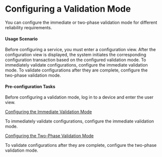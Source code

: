 Configuring a Validation Mode
=============================

You can configure the immediate or two-phase validation mode for different reliability requirements.

#### Usage Scenario

Before configuring a service, you must enter a configuration view. After the configuration view is displayed, the system initiates the corresponding configuration transaction based on the configured validation mode. To immediately validate configurations, configure the immediate validation mode. To validate configurations after they are complete, configure the two-phase validation mode.


#### Pre-configuration Tasks

Before configuring a validation mode, log in to a device and enter the user view.


[Configuring the Immediate Validation Mode](../../../../software/nev8r10_vrpv8r16/user/vrp/dc_vrp_cfgm_cfg_0004.html)

To immediately validate configurations, configure the immediate validation mode.

[Configuring the Two-Phase Validation Mode](../../../../software/nev8r10_vrpv8r16/user/vrp/dc_vrp_cfgm_cfg_0005.html)

To validate configurations after they are complete, configure the two-phase validation mode.